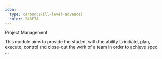 ```yaml
---
icon:
  type: carbon:skill-level-advanced
  color: 546E7A
---
```

Project Management

This module aims to provide the student with the ability to initiate, plan, execute, control and close-out the work of a team in order to achieve spec ... 
